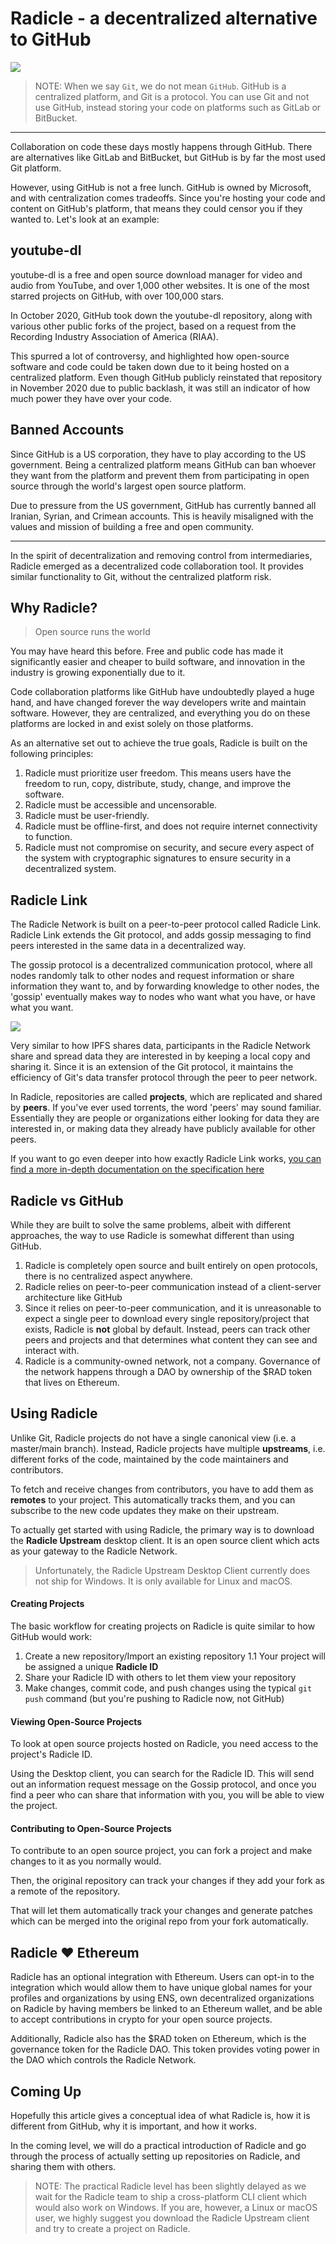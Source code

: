 # Radicle - a decentralized alternative to GitHub

![](https://i.imgur.com/0tcXnVK.png)

> NOTE: When we say `Git`, we do not mean `GitHub`. GitHub is a centralized platform, and Git is a protocol. You can use Git and not use GitHub, instead storing your code on platforms such as GitLab or BitBucket.

<Quiz questionId="7f8eae58-a790-42c0-a5f7-0bb13600149d" />

---

Collaboration on code these days mostly happens through GitHub. There are alternatives like GitLab and BitBucket, but GitHub is by far the most used Git platform.

However, using GitHub is not a free lunch. GitHub is owned by Microsoft, and with centralization comes tradeoffs. Since you're hosting your code and content on GitHub's platform, that means they could censor you if they wanted to. Let's look at an example:

## youtube-dl

youtube-dl is a free and open source download manager for video and audio from YouTube, and over 1,000 other websites. It is one of the most starred projects on GitHub, with over 100,000 stars.

In October 2020, GitHub took down the youtube-dl repository, along with various other public forks of the project, based on a request from the Recording Industry Association of America (RIAA).

This spurred a lot of controversy, and highlighted how open-source software and code could be taken down due to it being hosted on a centralized platform. Even though GitHub publicly reinstated that repository in November 2020 due to public backlash, it was still an indicator of how much power they have over your code.

## Banned Accounts

Since GitHub is a US corporation, they have to play according to the US government. Being a centralized platform means GitHub can ban whoever they want from the platform and prevent them from participating in open source through the world's largest open source platform.

Due to pressure from the US government, GitHub has currently banned all Iranian, Syrian, and Crimean accounts. This is heavily misaligned with the values and mission of building a free and open community.

---

In the spirit of decentralization and removing control from intermediaries, Radicle emerged as a decentralized code collaboration tool. It provides similar functionality to Git, without the centralized platform risk.

## Why Radicle?

> Open source runs the world

You may have heard this before. Free and public code has made it significantly easier and cheaper to build software, and innovation in the industry is growing exponentially due to it.

Code collaboration platforms like GitHub have undoubtedly played a huge hand, and have changed forever the way developers write and maintain software. However, they are centralized, and everything you do on these platforms are locked in and exist solely on those platforms.

As an alternative set out to achieve the true goals, Radicle is built on the following principles:

1. Radicle must prioritize user freedom. This means users have the freedom to run, copy, distribute, study, change, and improve the software.
2. Radicle must be accessible and uncensorable.
3. Radicle must be user-friendly.
4. Radicle must be offline-first, and does not require internet connectivity to function.
5. Radicle must not compromise on security, and secure every aspect of the system with cryptographic signatures to ensure security in a decentralized system.

<Quiz questionId="3e49ab44-8f52-44ac-83a8-0627feb265ce" />

## Radicle Link

The Radicle Network is built on a peer-to-peer protocol called Radicle Link. Radicle Link extends the Git protocol, and adds gossip messaging to find peers interested in the same data in a decentralized way.

The gossip protocol is a decentralized communication protocol, where all nodes randomly talk to other nodes and request information or share information they want to, and by forwarding knowledge to other nodes, the 'gossip' eventually makes way to nodes who want what you have, or have what you want.

![](https://i.imgur.com/Il5mDZe.png)

<Quiz questionId="b2aac702-45c9-499a-9886-71682d441b2c" />

Very similar to how IPFS shares data, participants in the Radicle Network share and spread data they are interested in by keeping a local copy and sharing it. Since it is an extension of the Git protocol, it maintains the efficiency of Git's data transfer protocol through the peer to peer network.

In Radicle, repositories are called **projects**, which are replicated and shared by **peers**. If you've ever used torrents, the word 'peers' may sound familiar. Essentially they are people or organizations either looking for data they are interested in, or making data they already have publicly available for other peers.

<Quiz questionId="1bb39d2a-152a-4a61-815b-f6d3a037d2f3" />
<Quiz questionId="3b3e8f56-4af0-4564-bc1c-b66ad09cf89c" />

If you want to go even deeper into how exactly Radicle Link works, [you can find a more in-depth documentation on the specification here](https://docs.radicle.xyz/understanding-radicle/how-it-works)

## Radicle vs GitHub

While they are built to solve the same problems, albeit with different approaches, the way to use Radicle is somewhat different than using GitHub.

1. Radicle is completely open source and built entirely on open protocols, there is no centralized aspect anywhere.
2. Radicle relies on peer-to-peer communication instead of a client-server architecture like GitHub
3. Since it relies on peer-to-peer communication, and it is unreasonable to expect a single peer to download every single repository/project that exists, Radicle is **not** global by default. Instead, peers can track other peers and projects and that determines what content they can see and interact with.
4. Radicle is a community-owned network, not a company. Governance of the network happens through a DAO by ownership of the $RAD token that lives on Ethereum.

<Quiz questionId="1f804acb-20d9-452f-8b73-8ab4c07f05b5" />

## Using Radicle

Unlike Git, Radicle projects do not have a single canonical view (i.e. a master/main branch). Instead, Radicle projects have multiple **upstreams**, i.e. different forks of the code, maintained by the code maintainers and contributors.

To fetch and receive changes from contributors, you have to add them as **remotes** to your project. This automatically tracks them, and you can subscribe to the new code updates they make on their upstream.

To actually get started with using Radicle, the primary way is to download the **Radicle Upstream** desktop client. It is an open source client which acts as your gateway to the Radicle Network.

> Unfortunately, the Radicle Upstream Desktop Client currently does not ship for Windows. It is only available for Linux and macOS.

<Quiz questionId="2aab2417-9f06-46ce-b65f-dc2b699f2cc6" />

#### Creating Projects

The basic workflow for creating projects on Radicle is quite similar to how GitHub would work:

1. Create a new repository/Import an existing repository
   1.1 Your project will be assigned a unique **Radicle ID**
2. Share your Radicle ID with others to let them view your repository
3. Make changes, commit code, and push changes using the typical `git push` command (but you're pushing to Radicle now, not GitHub)

#### Viewing Open-Source Projects

To look at open source projects hosted on Radicle, you need access to the project's Radicle ID.

Using the Desktop client, you can search for the Radicle ID. This will send out an information request message on the Gossip protocol, and once you find a peer who can share that information with you, you will be able to view the project.

#### Contributing to Open-Source Projects

To contribute to an open source project, you can fork a project and make changes to it as you normally would.

Then, the original repository can track your changes if they add your fork as a remote of the repository.

That will let them automatically track your changes and generate patches which can be merged into the original repo from your fork automatically.

<Quiz questionId="44b3c19f-e729-4a39-a5d4-f146a01336c2" />

## Radicle ❤️ Ethereum

Radicle has an optional integration with Ethereum. Users can opt-in to the integration which would allow them to have unique global names for your profiles and organizations by using ENS, own decentralized organizations on Radicle by having members be linked to an Ethereum wallet, and be able to accept contributions in crypto for your open source projects.

Additionally, Radicle also has the $RAD token on Ethereum, which is the governance token for the Radicle DAO. This token provides voting power in the DAO which controls the Radicle Network.

<Quiz questionId="80050ea9-2bba-4de0-bd6a-8f8178a2d858"/>
<Quiz questionId="2124e7ec-3185-4f19-ae1e-18757a0f178c" />

## Coming Up

Hopefully this article gives a conceptual idea of what Radicle is, how it is different from GitHub, why it is important, and how it works.

In the coming level, we will do a practical introduction of Radicle and go through the process of actually setting up repositories on Radicle, and sharing them with others.

> NOTE: The practical Radicle level has been slightly delayed as we wait for the Radicle team to ship a cross-platform CLI client which would also work on Windows. If you are, however, a Linux or macOS user, we highly suggest you download the Radicle Upstream client and try to create a project on Radicle.

<SubmitQuiz />
